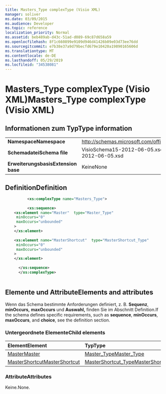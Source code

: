 ```yaml
---
title: Masters_Type complexType (Visio XML)
manager: soliver
ms.date: 03/09/2015
ms.audience: Developer
ms.topic: reference
localization_priority: Normal
ms.assetid: beb489ab-d43c-51ad-d089-69c87d658a59
ms.openlocfilehash: 8f1c660899e9109d946d41426b09e03d73ee76dd
ms.sourcegitcommit: e7b38e37a9d79becfd679e10420a19890165606d
ms.translationtype: MT
ms.contentlocale: de-DE
ms.lasthandoff: 05/29/2019
ms.locfileid: "34538081"
---
```

# <a name="masters_type-complextype-visio-xml"></a><span data-ttu-id="26c54-102">Masters_Type complexType (Visio XML)</span><span class="sxs-lookup"><span data-stu-id="26c54-102">Masters_Type complexType (Visio XML)</span></span>

## <a name="type-information"></a><span data-ttu-id="26c54-103">Informationen zum Typ</span><span class="sxs-lookup"><span data-stu-id="26c54-103">Type information</span></span>

|||
|:-----|:-----|
|<span data-ttu-id="26c54-104">**Namespace**</span><span class="sxs-lookup"><span data-stu-id="26c54-104">**Namespace**</span></span> <br/> |http://schemas.microsoft.com/office/visio/2011/1/core  <br/> |
|<span data-ttu-id="26c54-105">**Schemadatei**</span><span class="sxs-lookup"><span data-stu-id="26c54-105">**Schema file**</span></span> <br/> |<span data-ttu-id="26c54-106">VisioSchema15-2012-06-05.xsd</span><span class="sxs-lookup"><span data-stu-id="26c54-106">VisioSchema15-2012-06-05.xsd</span></span>  <br/> |
|<span data-ttu-id="26c54-107">**Erweiterungsbasis**</span><span class="sxs-lookup"><span data-stu-id="26c54-107">**Extension base**</span></span> <br/> |<span data-ttu-id="26c54-108">Keine</span><span class="sxs-lookup"><span data-stu-id="26c54-108">None</span></span>  <br/> |
   
## <a name="definition"></a><span data-ttu-id="26c54-109">Definition</span><span class="sxs-lookup"><span data-stu-id="26c54-109">Definition</span></span>

```XML
          <xs:complexType name="Masters_Type">
          
          <xs:sequence>
    <xs:element name="Master"  type="Master_Type"
     minOccurs="0"
     maxOccurs="unbounded"
    >
    </xs:element>
    
    <xs:element name="MasterShortcut"  type="MasterShortcut_Type"
     minOccurs="0"
     maxOccurs="unbounded"
    >
    </xs:element>
    
      </xs:sequence>
      </xs:complexType>
      
```

## <a name="elements-and-attributes"></a><span data-ttu-id="26c54-110">Elemente und Attribute</span><span class="sxs-lookup"><span data-stu-id="26c54-110">Elements and attributes</span></span>

<span data-ttu-id="26c54-111">Wenn das Schema bestimmte Anforderungen definiert, z. B. **Sequenz**, **minOccurs,** **maxOccurs** und **Auswahl,** finden Sie im Abschnitt Definition.</span><span class="sxs-lookup"><span data-stu-id="26c54-111">If the schema defines specific requirements, such as **sequence**, **minOccurs**, **maxOccurs**, and **choice**, see the definition section.</span></span> 
  
### <a name="child-elements"></a><span data-ttu-id="26c54-112">Untergeordnete Elemente</span><span class="sxs-lookup"><span data-stu-id="26c54-112">Child elements</span></span>

|<span data-ttu-id="26c54-113">**Element**</span><span class="sxs-lookup"><span data-stu-id="26c54-113">**Element**</span></span>|<span data-ttu-id="26c54-114">**Typ**</span><span class="sxs-lookup"><span data-stu-id="26c54-114">**Type**</span></span>|<span data-ttu-id="26c54-115">**Beschreibung**</span><span class="sxs-lookup"><span data-stu-id="26c54-115">**Description**</span></span>|
|:-----|:-----|:-----|
|[<span data-ttu-id="26c54-116">Master</span><span class="sxs-lookup"><span data-stu-id="26c54-116">Master</span></span>](master-element-masters_type-complextypevisio-xml.md) <br/> |[<span data-ttu-id="26c54-117">Master_Type</span><span class="sxs-lookup"><span data-stu-id="26c54-117">Master_Type</span></span>](master_type-complextypevisio-xml.md) <br/> ||
|[<span data-ttu-id="26c54-118">MasterShortcut</span><span class="sxs-lookup"><span data-stu-id="26c54-118">MasterShortcut</span></span>](mastershortcut-element-masters_type-complextypevisio-xml.md) <br/> |[<span data-ttu-id="26c54-119">MasterShortcut_Type</span><span class="sxs-lookup"><span data-stu-id="26c54-119">MasterShortcut_Type</span></span>](mastershortcut_type-complextypevisio-xml.md) <br/> ||
   
### <a name="attributes"></a><span data-ttu-id="26c54-120">Attribute</span><span class="sxs-lookup"><span data-stu-id="26c54-120">Attributes</span></span>

<span data-ttu-id="26c54-121">Keine.</span><span class="sxs-lookup"><span data-stu-id="26c54-121">None.</span></span>
  

